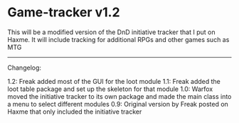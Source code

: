 # Game-tracker v1.2
This will be a modified version of the DnD initiative tracker that I put on Haxme. It will include tracking for additional RPGs and other games such as MTG

----------------
Changelog:

1.2: Freak added most of the GUI for the loot module
1.1: Freak added the loot table package and set up the skeleton for that module
1.0: Warfox moved the initiative tracker to its own package and made the main class into a menu to select different modules
0.9: Original version by Freak posted on Haxme that only included the initiative tracker
